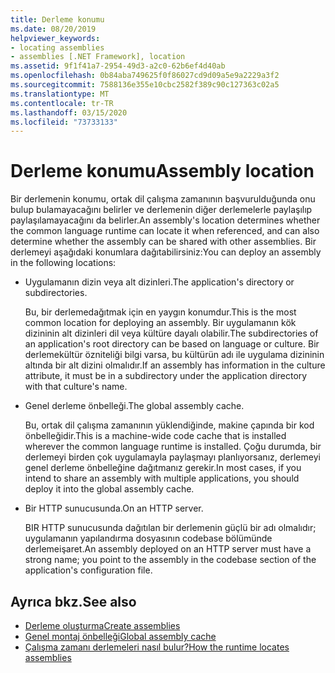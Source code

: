 ```yaml
---
title: Derleme konumu
ms.date: 08/20/2019
helpviewer_keywords:
- locating assemblies
- assemblies [.NET Framework], location
ms.assetid: 9f1f41a7-2954-49d3-a2c0-62b6ef4d40ab
ms.openlocfilehash: 0b84aba749625f0f86027cd9d09a5e9a2229a3f2
ms.sourcegitcommit: 7588136e355e10cbc2582f389c90c127363c02a5
ms.translationtype: MT
ms.contentlocale: tr-TR
ms.lasthandoff: 03/15/2020
ms.locfileid: "73733133"
---
```

# <a name="assembly-location"></a><span data-ttu-id="7c40e-102">Derleme konumu</span><span class="sxs-lookup"><span data-stu-id="7c40e-102">Assembly location</span></span>
<span data-ttu-id="7c40e-103">Bir derlemenin konumu, ortak dil çalışma zamanının başvurulduğunda onu bulup bulamayacağını belirler ve derlemenin diğer derlemelerle paylaşılıp paylaşılamayacağını da belirler.</span><span class="sxs-lookup"><span data-stu-id="7c40e-103">An assembly's location determines whether the common language runtime can locate it when referenced, and can also determine whether the assembly can be shared with other assemblies.</span></span> <span data-ttu-id="7c40e-104">Bir derlemeyi aşağıdaki konumlara dağıtabilirsiniz:</span><span class="sxs-lookup"><span data-stu-id="7c40e-104">You can deploy an assembly in the following locations:</span></span>

- <span data-ttu-id="7c40e-105">Uygulamanın dizin veya alt dizinleri.</span><span class="sxs-lookup"><span data-stu-id="7c40e-105">The application's directory or subdirectories.</span></span>

     <span data-ttu-id="7c40e-106">Bu, bir derlemedağıtmak için en yaygın konumdur.</span><span class="sxs-lookup"><span data-stu-id="7c40e-106">This is the most common location for deploying an assembly.</span></span> <span data-ttu-id="7c40e-107">Bir uygulamanın kök dizininin alt dizinleri dil veya kültüre dayalı olabilir.</span><span class="sxs-lookup"><span data-stu-id="7c40e-107">The subdirectories of an application's root directory can be based on language or culture.</span></span> <span data-ttu-id="7c40e-108">Bir derlemekültür özniteliği bilgi varsa, bu kültürün adı ile uygulama dizininin altında bir alt dizini olmalıdır.</span><span class="sxs-lookup"><span data-stu-id="7c40e-108">If an assembly has information in the culture attribute, it must be in a subdirectory under the application directory with that culture's name.</span></span>

- <span data-ttu-id="7c40e-109">Genel derleme önbelleği.</span><span class="sxs-lookup"><span data-stu-id="7c40e-109">The global assembly cache.</span></span>

     <span data-ttu-id="7c40e-110">Bu, ortak dil çalışma zamanının yüklendiğinde, makine çapında bir kod önbelleğidir.</span><span class="sxs-lookup"><span data-stu-id="7c40e-110">This is a machine-wide code cache that is installed wherever the common language runtime is installed.</span></span> <span data-ttu-id="7c40e-111">Çoğu durumda, bir derlemeyi birden çok uygulamayla paylaşmayı planlıyorsanız, derlemeyi genel derleme önbelleğine dağıtmanız gerekir.</span><span class="sxs-lookup"><span data-stu-id="7c40e-111">In most cases, if you intend to share an assembly with multiple applications, you should deploy it into the global assembly cache.</span></span>

- <span data-ttu-id="7c40e-112">Bir HTTP sunucusunda.</span><span class="sxs-lookup"><span data-stu-id="7c40e-112">On an HTTP server.</span></span>

     <span data-ttu-id="7c40e-113">BIR HTTP sunucusunda dağıtılan bir derlemenin güçlü bir adı olmalıdır; uygulamanın yapılandırma dosyasının codebase bölümünde derlemeişaret.</span><span class="sxs-lookup"><span data-stu-id="7c40e-113">An assembly deployed on an HTTP server must have a strong name; you point to the assembly in the codebase section of the application's configuration file.</span></span>

## <a name="see-also"></a><span data-ttu-id="7c40e-114">Ayrıca bkz.</span><span class="sxs-lookup"><span data-stu-id="7c40e-114">See also</span></span>

- [<span data-ttu-id="7c40e-115">Derleme oluşturma</span><span class="sxs-lookup"><span data-stu-id="7c40e-115">Create assemblies</span></span>](create.md)
- [<span data-ttu-id="7c40e-116">Genel montaj önbelleği</span><span class="sxs-lookup"><span data-stu-id="7c40e-116">Global assembly cache</span></span>](../../framework/app-domains/gac.md)
- [<span data-ttu-id="7c40e-117">Çalışma zamanı derlemeleri nasıl bulur?</span><span class="sxs-lookup"><span data-stu-id="7c40e-117">How the runtime locates assemblies</span></span>](../../framework/deployment/how-the-runtime-locates-assemblies.md)
